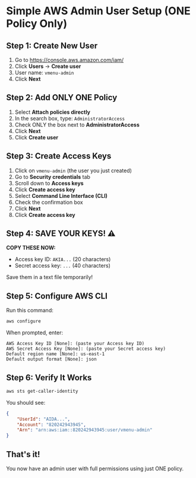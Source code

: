 # Simple AWS Admin User Setup (ONE Policy Only)

## Step 1: Create New User
1. Go to https://console.aws.amazon.com/iam/
2. Click **Users** → **Create user**
3. User name: `vmenu-admin`
4. Click **Next**

## Step 2: Add ONLY ONE Policy
1. Select **Attach policies directly**
2. In the search box, type: `AdministratorAccess`
3. Check ONLY the box next to **AdministratorAccess**
4. Click **Next**
5. Click **Create user**

## Step 3: Create Access Keys
1. Click on `vmenu-admin` (the user you just created)
2. Go to **Security credentials** tab
3. Scroll down to **Access keys**
4. Click **Create access key**
5. Select **Command Line Interface (CLI)**
6. Check the confirmation box
7. Click **Next**
8. Click **Create access key**

## Step 4: SAVE YOUR KEYS! ⚠️
**COPY THESE NOW:**
- Access key ID: `AKIA...` (20 characters)
- Secret access key: `...` (40 characters)

Save them in a text file temporarily!

## Step 5: Configure AWS CLI
Run this command:
```bash
aws configure
```

When prompted, enter:
```
AWS Access Key ID [None]: (paste your Access key ID)
AWS Secret Access Key [None]: (paste your Secret access key)
Default region name [None]: us-east-1
Default output format [None]: json
```

## Step 6: Verify It Works
```bash
aws sts get-caller-identity
```

You should see:
```json
{
    "UserId": "AIDA...",
    "Account": "820242943945",
    "Arn": "arn:aws:iam::820242943945:user/vmenu-admin"
}
```

## That's it! 
You now have an admin user with full permissions using just ONE policy.